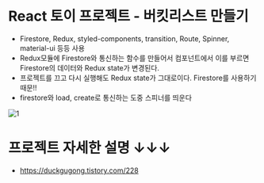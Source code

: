 # React 토이 프로젝트 - 버킷리스트 만들기

- Firestore, Redux, styled-components, transition, Route, Spinner, material-ui 등등 사용
- Redux모듈에 Firestore와 통신하는 함수를 만들어서 컴포넌트에서 이를 부르면 Firestore의 데이터와 Redux state가 변경된다.
- 프로젝트를 끄고 다시 실행해도 Redux state가 그대로이다. Firestore를 사용하기 때문!!
- firestore와 load, create로 통신하는 도중 스피너를 띄운다

![1](https://user-images.githubusercontent.com/55455103/134399578-3b769a83-7dbc-4651-bb85-e033fd07f71d.gif)



# 프로젝트 자세한 설명 ↓↓↓
- https://duckgugong.tistory.com/228
